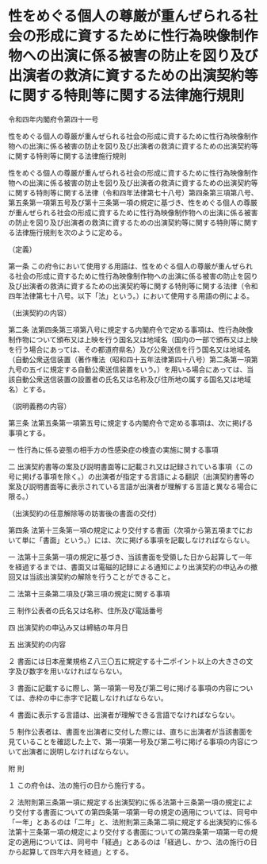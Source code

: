 # 性をめぐる個人の尊厳が重んぜられる社会の形成に資するために性行為映像制作物への出演に係る被害の防止を図り及び出演者の救済に資するための出演契約等に関する特則等に関する法律施行規則

令和四年内閣府令第四十一号

性をめぐる個人の尊厳が重んぜられる社会の形成に資するために性行為映像制作物への出演に係る被害の防止を図り及び出演者の救済に資するための出演契約等に関する特則等に関する法律施行規則

性をめぐる個人の尊厳が重んぜられる社会の形成に資するために性行為映像制作物への出演に係る被害の防止を図り及び出演者の救済に資するための出演契約等に関する特則等に関する法律（令和四年法律第七十八号）第四条第三項第八号、第五条第一項第五号及び第十三条第一項の規定に基づき、性をめぐる個人の尊厳が重んぜられる社会の形成に資するために性行為映像制作物への出演に係る被害の防止を図り及び出演者の救済に資するための出演契約等に関する特則等に関する法律施行規則を次のように定める。

（定義）

第一条 この府令において使用する用語は、性をめぐる個人の尊厳が重んぜられる社会の形成に資するために性行為映像制作物への出演に係る被害の防止を図り及び出演者の救済に資するための出演契約等に関する特則等に関する法律（令和四年法律第七十八号。以下「法」という。）において使用する用語の例による。

（出演契約の内容）

第二条 法第四条第三項第八号に規定する内閣府令で定める事項は、性行為映像制作物について頒布又は上映を行う国名又は地域名（国内の一部で頒布又は上映を行う場合にあっては、その都道府県名）及び公衆送信を行う国名又は地域名（自動公衆送信装置（著作権法（昭和四十五年法律第四十八号）第二条第一項第九号の五イに規定する自動公衆送信装置をいう。）を用いる場合にあっては、当該自動公衆送信装置の設置者の氏名又は名称及び住所地の属する国名又は地域名）とする。

（説明義務の内容）

第三条 法第五条第一項第五号に規定する内閣府令で定める事項は、次に掲げる事項とする。

一 性行為に係る姿態の相手方の性感染症の検査の実施に関する事項

二 出演契約書等の案及び説明書面等に記載され又は記録されている事項（この号に掲げる事項を除く。）の出演者が指定する言語による翻訳（出演契約書等の案及び説明書面等に表示されている言語が出演者が理解する言語と異なる場合に限る。）

（出演契約の任意解除等の妨害後の書面の交付）

第四条 法第十三条第一項の規定により交付する書面（次項から第五項までにおいて単に「書面」という。）には、次に掲げる事項を記載しなければならない。

一 法第十三条第一項の規定に基づき、当該書面を受領した日から起算して一年を経過するまでは、書面又は電磁的記録による通知により出演契約の申込みの撤回又は当該出演契約の解除を行うことができること。

二 法第十三条第二項及び第三項の規定に関する事項

三 制作公表者の氏名又は名称、住所及び電話番号

四 出演契約の申込み又は締結の年月日

五 出演契約の内容

２ 書面には日本産業規格Ｚ八三〇五に規定する十二ポイント以上の大きさの文字及び数字を用いなければならない。

３ 書面に記載するに際し、第一項第一号及び第二号に掲げる事項の内容については、赤枠の中に赤字で記載しなければならない。

４ 書面に表示する言語は、出演者が理解できる言語でなければならない。

５ 制作公表者は、書面を出演者に交付した際には、直ちに出演者が当該書面を見ていることを確認した上で、第一項第一号及び第二号に掲げる事項の内容について出演者に説明しなければならない。

附 則

１ この府令は、法の施行の日から施行する。

２ 法附則第三条第一項に規定する出演契約に係る法第十三条第一項の規定により交付する書面についての第四条第一項第一号の規定の適用については、同号中「一年」とあるのは「二年」と、法附則第三条第二項に規定する出演契約に係る法第十三条第一項の規定により交付する書面についての第四条第一項第一号の規定の適用については、同号中「経過」とあるのは「経過し、かつ、法の施行の日から起算して四年六月を経過」とする。
